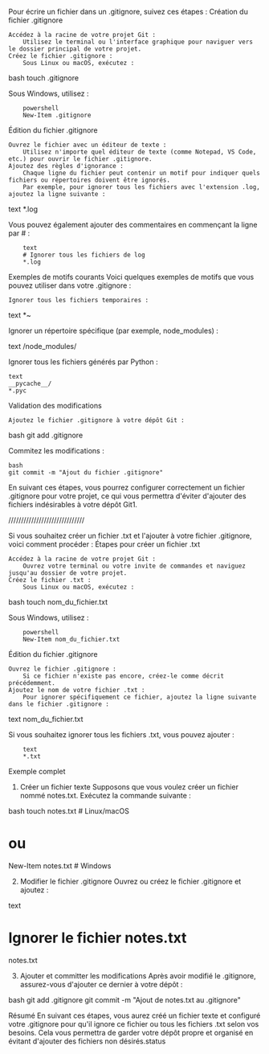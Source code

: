 Pour écrire un fichier dans un .gitignore, suivez ces étapes :
Création du fichier .gitignore

    Accédez à la racine de votre projet Git :
        Utilisez le terminal ou l'interface graphique pour naviguer vers le dossier principal de votre projet.
    Créez le fichier .gitignore :
        Sous Linux ou macOS, exécutez :

bash
touch .gitignore

Sous Windows, utilisez :

        powershell
        New-Item .gitignore

Édition du fichier .gitignore

    Ouvrez le fichier avec un éditeur de texte :
        Utilisez n'importe quel éditeur de texte (comme Notepad, VS Code, etc.) pour ouvrir le fichier .gitignore.
    Ajoutez des règles d'ignorance :
        Chaque ligne du fichier peut contenir un motif pour indiquer quels fichiers ou répertoires doivent être ignorés.
        Par exemple, pour ignorer tous les fichiers avec l'extension .log, ajoutez la ligne suivante :

text
*.log

Vous pouvez également ajouter des commentaires en commençant la ligne par # :

        text
        # Ignorer tous les fichiers de log
        *.log

Exemples de motifs courants
Voici quelques exemples de motifs que vous pouvez utiliser dans votre .gitignore :

    Ignorer tous les fichiers temporaires :

text
*~

Ignorer un répertoire spécifique (par exemple, node_modules) :

text
/node_modules/

Ignorer tous les fichiers générés par Python :

    text
    __pycache__/
    *.pyc

Validation des modifications

    Ajoutez le fichier .gitignore à votre dépôt Git :

bash
git add .gitignore

Commitez les modifications :

    bash
    git commit -m "Ajout du fichier .gitignore"

En suivant ces étapes, vous pourrez configurer correctement un fichier .gitignore pour votre projet, ce qui vous permettra d'éviter d'ajouter des fichiers indésirables à votre dépôt Git1.


//////////////////////////////

Si vous souhaitez créer un fichier .txt et l'ajouter à votre fichier .gitignore, voici comment procéder :
Étapes pour créer un fichier .txt

    Accédez à la racine de votre projet Git :
        Ouvrez votre terminal ou votre invite de commandes et naviguez jusqu'au dossier de votre projet.
    Créez le fichier .txt :
        Sous Linux ou macOS, exécutez :

bash
touch nom_du_fichier.txt

Sous Windows, utilisez :

        powershell
        New-Item nom_du_fichier.txt

Édition du fichier .gitignore

    Ouvrez le fichier .gitignore :
        Si ce fichier n'existe pas encore, créez-le comme décrit précédemment.
    Ajoutez le nom de votre fichier .txt :
        Pour ignorer spécifiquement ce fichier, ajoutez la ligne suivante dans le fichier .gitignore :

text
nom_du_fichier.txt

Si vous souhaitez ignorer tous les fichiers .txt, vous pouvez ajouter :

        text
        *.txt

Exemple complet
1. Créer un fichier texte
Supposons que vous voulez créer un fichier nommé notes.txt. Exécutez la commande suivante :

bash
touch notes.txt  # Linux/macOS
# ou
New-Item notes.txt  # Windows

2. Modifier le fichier .gitignore
Ouvrez ou créez le fichier .gitignore et ajoutez :

text
# Ignorer le fichier notes.txt
notes.txt

3. Ajouter et committer les modifications
Après avoir modifié le .gitignore, assurez-vous d'ajouter ce dernier à votre dépôt :

bash
git add .gitignore
git commit -m "Ajout de notes.txt au .gitignore"

Résumé
En suivant ces étapes, vous aurez créé un fichier texte et configuré votre .gitignore pour qu'il ignore ce fichier ou tous les fichiers .txt selon vos besoins. Cela vous permettra de garder votre dépôt propre et organisé en évitant d'ajouter des fichiers non désirés.status


